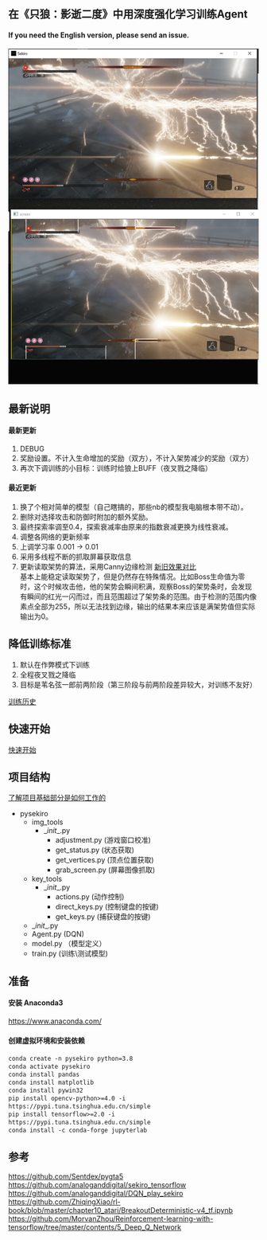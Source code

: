 ## 在《只狼：影逝二度》中用深度强化学习训练Agent

#### If you need the English version, please send an issue.  

![demo.jpg](https://raw.githubusercontent.com/ricagj/pysekiro/main/imgs/adjustment_02.png)  

## 最新说明 

#### 最新更新

1. DEBUG
2. 奖励设置。不计入生命增加的奖励（双方），不计入架势减少的奖励（双方）
3. 再次下调训练的小目标：训练时给狼上BUFF（夜叉戮之降临）

#### 最近更新

1. 换了个相对简单的模型（自己瞎搞的，那些nb的模型我电脑根本带不动）。
2. 删除对选择攻击和防御时附加的额外奖励。
3. 最终探索率调至0.4，探索衰减率由原来的指数衰减更换为线性衰减。
4. 调整各网络的更新频率
5. 上调学习率 0.001 -> 0.01
6. 采用多线程不断的抓取屏幕获取信息
7. 更新读取架势的算法，采用Canny边缘检测 
[新旧效果对比](https://github.com/ricagj/pysekiro/blob/main/TEST_get_status.ipynb)  
基本上能稳定读取架势了，但是仍然存在特殊情况。比如Boss生命值为零时，这个时候攻击他，他的架势会瞬间积满，观察Boss的架势条时，会发现有瞬间的红光一闪而过，而且范围超过了架势条的范围。由于检测的范围内像素点全部为255，所以无法找到边缘，输出的结果本来应该是满架势值但实际输出为0。

## 降低训练标准

1. 默认在作弊模式下训练
2. 全程夜叉戮之降临
3. 目标是苇名弦一郎前两阶段（第三阶段与前两阶段差异较大，对训练不友好）

[训练历史](https://github.com/ricagj/pysekiro/blob/main/train_history.ipynb)

## 快速开始

[快速开始](https://github.com/ricagj/pysekiro_with_RL/blob/main/Quick_start.ipynb)  

## 项目结构

[了解项目基础部分是如何工作的](https://github.com/ricagj/pysekiro_with_RL/blob/main/How_it_works.ipynb)  

- pysekiro
    - img_tools
        - \__init__.py
            - adjustment.py (游戏窗口校准)
            - get_status.py (状态获取)
            - get_vertices.py (顶点位置获取)
            - grab_screen.py (屏幕图像抓取)
    - key_tools
        - \__init__.py
            - actions.py (动作控制)
            - direct_keys.py (控制键盘的按键)
            - get_keys.py (捕获键盘的按键)
    - \__init__.py
    - Agent.py (DQN)
    - model.py （模型定义）
    - train.py (训练\测试模型)

## 准备

#### 安装 Anaconda3

https://www.anaconda.com/  

#### 创建虚拟环境和安装依赖

~~~shell
conda create -n pysekiro python=3.8
conda activate pysekiro
conda install pandas
conda install matplotlib
conda install pywin32
pip install opencv-python>=4.0 -i https://pypi.tuna.tsinghua.edu.cn/simple
pip install tensorflow>=2.0 -i https://pypi.tuna.tsinghua.edu.cn/simple
conda install -c conda-forge jupyterlab
~~~

## 参考
https://github.com/Sentdex/pygta5  
https://github.com/analoganddigital/sekiro_tensorflow  
https://github.com/analoganddigital/DQN_play_sekiro  
https://github.com/ZhiqingXiao/rl-book/blob/master/chapter10_atari/BreakoutDeterministic-v4_tf.ipynb  
https://github.com/MorvanZhou/Reinforcement-learning-with-tensorflow/tree/master/contents/5_Deep_Q_Network  